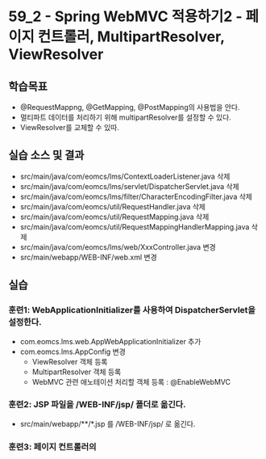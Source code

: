 # 59_2 - Spring WebMVC 적용하기2 - 페이지 컨트롤러, MultipartResolver, ViewResolver

## 학습목표

- @RequestMappng, @GetMapping, @PostMapping의 사용법을 안다.
- 멀티파트 데이터를 처리하기 위해 multipartResolver를 설정할 수 있다.
- ViewResolver를 교체할 수 있따.


## 실습 소스 및 결과

- src/main/java/com/eomcs/lms/ContextLoaderListener.java 삭제
- src/main/java/com/eomcs/lms/servlet/DispatcherServlet.java 삭제
- src/main/java/com/eomcs/lms/filter/CharacterEncodingFilter.java 삭제
- src/main/java/com/eomcs/util/RequestHandler.java 삭제
- src/main/java/com/eomcs/util/RequestMapping.java 삭제
- src/main/java/com/eomcs/util/RequestMappingHandlerMapping.java 삭제
- src/main/java/com/eomcs/lms/web/XxxController.java 변경
- src/main/webapp/WEB-INF/web.xml 변경


## 실습  

### 훈련1: WebApplicationInitializer를 사용하여 DispatcherServlet을 설정한다.

 - com.eomcs.lms.web.AppWebApplicationInitializer 추가
 - com.eomcs.lms.AppConfig 변경
   - ViewResolver 객체 등록
   - MultipartResolver 객체 등록
   - WebMVC 관련 애노테이션 처리할 객체 등록 : @EnableWebMVC

### 훈련2: JSP 파일을 /WEB-INF/jsp/ 폴더로 옮긴다.
  - src/main/webapp/**/*.jsp 를 /WEB-INF/jsp/ 로 옮긴다.
  
### 훈련3: 페이지 컨트롤러의 

